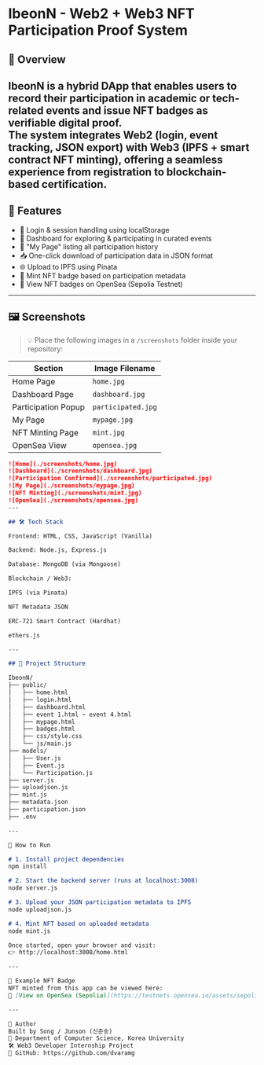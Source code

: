 # IbeonN - Web2 + Web3 NFT Participation Proof System

## 🧾 Overview


**IbeonN** is a hybrid DApp that enables users to record their participation in academic or tech-related events and issue NFT badges as verifiable digital proof.  
The system integrates Web2 (login, event tracking, JSON export) with Web3 (IPFS + smart contract NFT minting), offering a seamless experience from registration to blockchain-based certification.
---

## 🌟 Features

- 🔐 Login & session handling using localStorage
- 📅 Dashboard for exploring & participating in curated events
- 📄 "My Page" listing all participation history
- 📥 One-click download of participation data in JSON format
- 🌐 Upload to IPFS using Pinata
- 🪪 Mint NFT badge based on participation metadata
- 🔗 View NFT badges on OpenSea (Sepolia Testnet)

---

## 🖼️ Screenshots

> 💡 Place the following images in a `/screenshots` folder inside your repository:

| Section             | Image Filename       |
|---------------------|----------------------|
| Home Page           | `home.jpg`           |
| Dashboard Page      | `dashboard.jpg`      |
| Participation Popup | `participated.jpg`   |
| My Page             | `mypage.jpg`         |
| NFT Minting Page    | `mint.jpg`           |
| OpenSea View        | `opensea.jpg`        |

```markdown
![Home](./screenshots/home.jpg)
![Dashboard](./screenshots/dashboard.jpg)
![Participation Confirmed](./screenshots/participated.jpg)
![My Page](./screenshots/mypage.jpg)
![NFT Minting](./screenshots/mint.jpg)
![OpenSea](./screenshots/opensea.jpg)
---

## 🛠️ Tech Stack

Frontend: HTML, CSS, JavaScript (Vanilla)

Backend: Node.js, Express.js

Database: MongoDB (via Mongoose)

Blockchain / Web3:

IPFS (via Pinata)

NFT Metadata JSON

ERC-721 Smart Contract (Hardhat)

ethers.js

---

## 📂 Project Structure

IbeonN/
├── public/
│   ├── home.html
│   ├── login.html
│   ├── dashboard.html
│   ├── event 1.html ~ event 4.html
│   ├── mypage.html
│   ├── badges.html
│   ├── css/style.css
│   └── js/main.js
├── models/
│   ├── User.js
│   ├── Event.js
│   └── Participation.js
├── server.js
├── uploadjson.js
├── mint.js
├── metadata.json
├── participation.json
├── .env

---

🚀 How to Run

# 1. Install project dependencies
npm install

# 2. Start the backend server (runs at localhost:3008)
node server.js

# 3. Upload your JSON participation metadata to IPFS
node uploadjson.js

# 4. Mint NFT based on uploaded metadata
node mint.js

Once started, open your browser and visit:
👉 http://localhost:3008/home.html

---

🪪 Example NFT Badge
NFT minted from this app can be viewed here:
🔗 [View on OpenSea (Sepolia)](https://testnets.opensea.io/assets/sepolia/0xd6bfC4A4e6B3151a8b2b2b3BDC294b42CE4C1c57/25)

---

🙋 Author
Built by Song / Junson (신준송)
📍 Department of Computer Science, Korea University
🛠️ Web3 Developer Internship Project
🔗 GitHub: https://github.com/dvaramg

